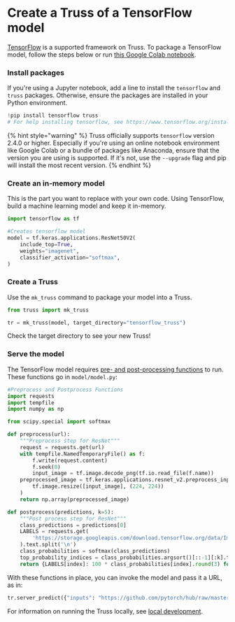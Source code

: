 # Create a Truss of a TensorFlow model

[TensorFlow](https://www.tensorflow.org/) is a supported framework on Truss. To package a TensorFlow model, follow the steps below  or run [this Google Colab notebook](https://colab.research.google.com/github/basetenlabs/truss/blob/main/docs/notebooks/tensorflow_example.ipynb).

### Install packages

If you're using a Jupyter notebook, add a line to install the `tensorflow` and `truss` packages. Otherwise, ensure the packages are installed in your Python environment.

```python
!pip install tensorflow truss
# For help installing tensorflow, see https://www.tensorflow.org/install/pip
```

{% hint style="warning" %}
Truss officially supports `tensorflow` version 2.4.0 or higher. Especially if you're using an online notebook environment like Google Colab or a bundle of packages like Anaconda, ensure that the version you are using is supported. If it's not, use the `--upgrade` flag and pip will install the most recent version.
{% endhint %}

### Create an in-memory model

This is the part you want to replace with your own code. Using TensorFlow, build a machine learning model and keep it in-memory.

```python
import tensorflow as tf

#Creates tensorflow model
model = tf.keras.applications.ResNet50V2(
    include_top=True,
    weights="imagenet",
    classifier_activation="softmax",
)
```

### Create a Truss

Use the `mk_truss` command to package your model into a Truss.

```python
from truss import mk_truss

tr = mk_truss(model, target_directory="tensorflow_truss")
```

Check the target directory to see your new Truss!

### Serve the model

The TensorFlow model requires [pre- and post-processing functions](../develop/processing.md) to run. These functions go in `model/model.py`:

```python
#Preprocess and Postprocess Functions
import requests
import tempfile
import numpy as np

from scipy.special import softmax

def preprocess(url):
    """Preprocess step for ResNet"""
    request = requests.get(url)
    with tempfile.NamedTemporaryFile() as f:
        f.write(request.content)
        f.seek(0)
        input_image = tf.image.decode_png(tf.io.read_file(f.name))
    preprocessed_image = tf.keras.applications.resnet_v2.preprocess_input(
        tf.image.resize([input_image], (224, 224))
    )
    return np.array(preprocessed_image)

def postprocess(predictions, k=5):
    """Post process step for ResNet"""
    class_predictions = predictions[0]
    LABELS = requests.get(
        'https://storage.googleapis.com/download.tensorflow.org/data/ImageNetLabels.txt'
    ).text.split('\n')
    class_probabilities = softmax(class_predictions)
    top_probability_indices = class_probabilities.argsort()[::-1][:k].tolist()
    return {LABELS[index]: 100 * class_probabilities[index].round(3) for index in top_probability_indices}
```

With these functions in place, you can invoke the model and pass it a URL, as in:

```python
tr.server_predict({"inputs": "https://github.com/pytorch/hub/raw/master/images/dog.jpg"})
```

For information on running the Truss locally, see [local development](../develop/localhost.md).
